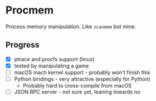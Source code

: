 # Procmem

Process memory manipulation. Like `scanmem` but mine.

## Progress

- [x] ptrace and procfs support (linux)
- [x] tested by manipulating a game
- [ ] macOS mach kernel support - probably won't finish this
- [ ] Python bindings - very attractive (especially for Python)
	- Probably hard to cross-compile from macOS
- [ ] JSON RPC server - not sure yet, leaning towards no
